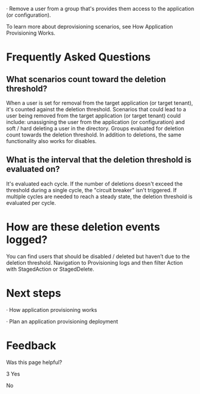 · Remove a user from a group that's provides them access to the application (or configuration).

To learn more about deprovisioning scenarios, see How Application Provisioning Works.


# Frequently Asked Questions


## What scenarios count toward the deletion threshold?

When a user is set for removal from the target application (or target tenant), it's counted against the deletion threshold. Scenarios that could lead to a user being removed from the target application (or target tenant) could include: unassigning the user from the application (or configuration) and soft / hard deleting a user in the directory. Groups evaluated for deletion count towards the deletion threshold. In addition to deletions, the same functionality also works for disables.


## What is the interval that the deletion threshold is evaluated on?

It's evaluated each cycle. If the number of deletions doesn't exceed the threshold during a single cycle, the "circuit breaker" isn't triggered. If multiple cycles are needed to reach a steady state, the deletion threshold is evaluated per cycle.


# How are these deletion events logged?

You can find users that should be disabled / deleted but haven’t due to the deletion threshold. Navigation to Provisioning logs and then filter Action with StagedAction or StagedDelete.


# Next steps

· How application provisioning works

· Plan an application provisioning deployment


# Feedback

Was this page helpful?

3 Yes

No